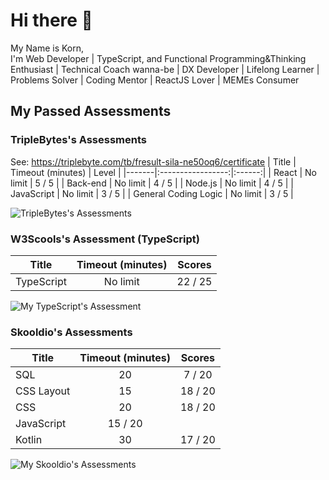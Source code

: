 # Hi there 👋
My Name is Korn,  
I'm Web Developer | TypeScript, and Functional Programming&Thinking Enthusiast | Technical Coach wanna-be | DX Developer | Lifelong Learner | Problems Solver | Coding Mentor | ReactJS Lover | MEMEs Consumer

<!--
**fResult/fResult** is a ✨ _special_ ✨ repository because its `README.md` (this file) appears on your GitHub profile.

Here are some ideas to get you started:

- 🔭 I’m currently working on ...
- 🌱 I’m currently learning ...
- 👯 I’m looking to collaborate on ...
- 🤔 I’m looking for help with ...
- 💬 Ask me about ...
- 📫 How to reach me: ...
- 😄 Pronouns: ...
- ⚡ Fun fact: ...
-->

## My Passed Assessments
### TripleBytes's Assessments
See: https://triplebyte.com/tb/fresult-sila-ne50oq6/certificate
| Title | Timeout (minutes) | Level |
|-------|:-----------------:|:------:|
| React | No limit | 5 / 5 |
| Back-end | No limit | 4 / 5 |
| Node.js | No limit | 4 / 5 |
| JavaScript | No limit | 3 / 5 |
| General Coding Logic | No limit | 3 / 5 |

![TripleBytes's Assessments](https://user-images.githubusercontent.com/19329932/218327066-92c4721d-f175-4aff-8aad-3f26232f4465.png)


### W3Scools's Assessment (TypeScript)
| Title | Timeout (minutes) | Scores |
|-------|:-----------------:|:------:|
| TypeScript | No limit | 22 / 25 |

![My TypeScript's Assessment](https://user-images.githubusercontent.com/19329932/218326428-54cbc9c4-8d27-4bfc-b516-558c0372e0ef.png)


### Skooldio's Assessments
| Title | Timeout (minutes) | Scores |
|-------|:-----------------:|:------:|
| SQL | 20 | 7 / 20 |
| CSS Layout | 15 | 18 / 20 |
| CSS | 20 | 18 / 20 |
| JavaScript | 15 / 20 |
| Kotlin | 30 | 17 / 20 |

![My Skooldio's Assessments](https://user-images.githubusercontent.com/19329932/218326146-cd3a0ac3-6d53-431c-a4b9-abd8da11ef9b.png)


